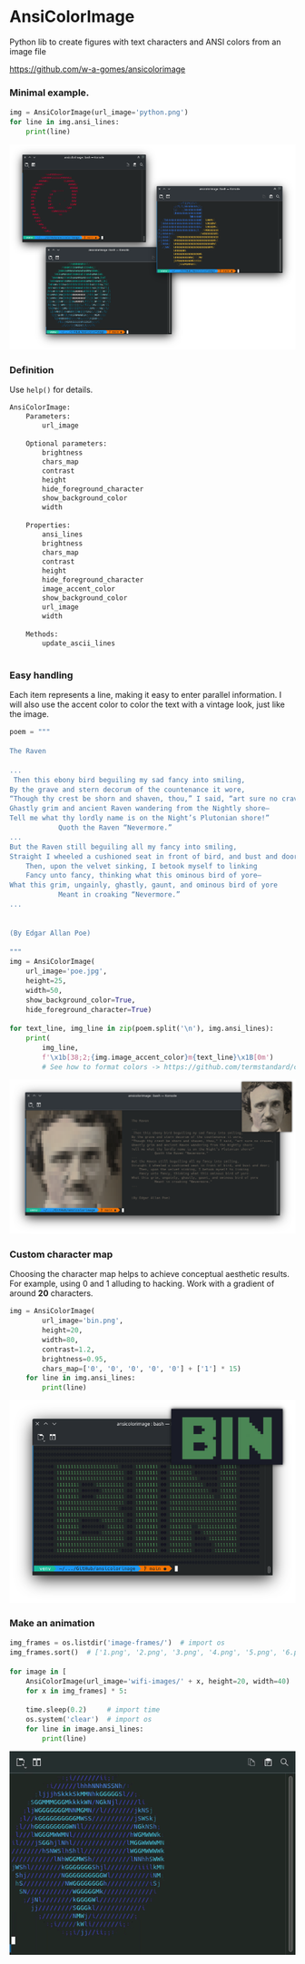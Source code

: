 # AnsiColorImage
Python lib to create figures with text characters and ANSI colors from an image file 


https://github.com/w-a-gomes/ansicolorimage

### Minimal example.

```python
img = AnsiColorImage(url_image='python.png')
for line in img.ansi_lines:
    print(line)
```
![Image](data/screens.png "screenshot")

### Definition
Use `help()` for details.
```
AnsiColorImage:
    Parameters:
        url_image
    
    Optional parameters:
        brightness
        chars_map
        contrast
        height
        hide_foreground_character
        show_background_color
        width

    Properties:
        ansi_lines
        brightness
        chars_map
        contrast
        height
        hide_foreground_character
        image_accent_color
        show_background_color
        url_image
        width
    
    Methods:
        update_ascii_lines
        
```

### Easy handling
Each item represents a line, making it easy to enter parallel information.
I will also use the accent color to color the text with a vintage look, just like the image.

```python
poem = """
    
The Raven

...
 Then this ebony bird beguiling my sad fancy into smiling,
By the grave and stern decorum of the countenance it wore,
“Though thy crest be shorn and shaven, thou,” I said, “art sure no craven,
Ghastly grim and ancient Raven wandering from the Nightly shore—
Tell me what thy lordly name is on the Night’s Plutonian shore!”
            Quoth the Raven “Nevermore.”
...
But the Raven still beguiling all my fancy into smiling,
Straight I wheeled a cushioned seat in front of bird, and bust and door;
    Then, upon the velvet sinking, I betook myself to linking
    Fancy unto fancy, thinking what this ominous bird of yore—
What this grim, ungainly, ghastly, gaunt, and ominous bird of yore
            Meant in croaking “Nevermore.”
...


(By Edgar Allan Poe)

"""
img = AnsiColorImage(
    url_image='poe.jpg',
    height=25,
    width=50,
    show_background_color=True,
    hide_foreground_character=True)

for text_line, img_line in zip(poem.split('\n'), img.ansi_lines):
    print(
        img_line,
        f'\x1b[38;2;{img.image_accent_color}m{text_line}\x1B[0m')
        # See how to format colors -> https://github.com/termstandard/colors
```
![Image](data/screen-poe.png "screenshot")

### Custom character map

Choosing the character map helps to achieve conceptual aesthetic results. For example, using 0 and 1 alluding to hacking.
Work with a gradient of around **20** characters.

```python
img = AnsiColorImage(
        url_image='bin.png',
        height=20,
        width=80,
        contrast=1.2,
        brightness=0.95,
        chars_map=['0', '0', '0', '0', '0'] + ['1'] * 15)
    for line in img.ansi_lines:
        print(line)
```
![Image](data/screen-bin.png "screenshot")

### Make an animation

```python
img_frames = os.listdir('image-frames/')  # import os
img_frames.sort()  # ['1.png', '2.png', '3.png', '4.png', '5.png', '6.png']

for image in [
    AnsiColorImage(url_image='wifi-images/' + x, height=20, width=40)
    for x in img_frames] * 5:

    time.sleep(0.2)     # import time
    os.system('clear')  # import os
    for line in image.ansi_lines:
        print(line)
```
![Image](data/animation.gif "screenshot")
